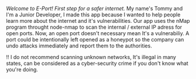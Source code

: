 *Welcome to E-Port! First step for a safer internet.*
My name's Tommy and I'm a Junior Developer, I made this app because I wanted to help people learn more about the internet and it's vulnerabilities. 
Our app uses the nMap program throught node-nmap to scan the internal / external IP adress for open ports. Now, an open port doesn't necessary mean It's a vulnerabiliy. 
A port could be intentionally left opened as a honeypot so the company can undo attacks immediately and report them to the authorities. 

!! I do not recommend scanning unknown networks, It's illegal in many states, can be considered as a cyber-security crime if you don't know what you're doing. 
